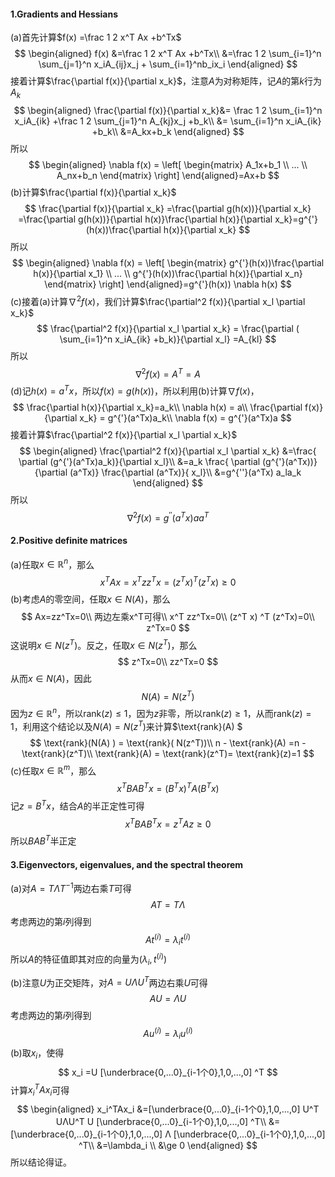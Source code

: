 #### 1.Gradients and Hessians    

(a)首先计算$f(x) =\frac 1 2 x^T Ax +b^Tx$
$$
\begin{aligned}
f(x) &=\frac 1 2 x^T Ax +b^Tx\\
&=\frac 1 2 \sum_{i=1}^n \sum_{j=1}^n x_iA_{ij}x_j + \sum_{i=1}^nb_ix_i
\end{aligned}
$$
接着计算$\frac{\partial f(x)}{\partial x_k}$，注意$A$为对称矩阵，记$A$的第$k$行为$A_k$
$$
\begin{aligned} 
\frac{\partial f(x)}{\partial x_k}&= \frac 1 2  \sum_{i=1}^n x_iA_{ik} +\frac 1 2   \sum_{j=1}^n A_{kj}x_j +b_k\\
&= \sum_{i=1}^n x_iA_{ik} +b_k\\
&=A_kx+b_k
\end{aligned}
$$
所以
$$
\begin{aligned}
\nabla f(x) = \left[
 \begin{matrix}
   A_1x+b_1 \\
  ... \\
A_nx+b_n
  \end{matrix}
  \right] 
\end{aligned}=Ax+b
$$
(b)计算$\frac{\partial f(x)}{\partial x_k}$
$$
\frac{\partial f(x)}{\partial x_k} =\frac{\partial g(h(x))}{\partial x_k}
=\frac{\partial g(h(x))}{\partial h(x)}\frac{\partial h(x)}{\partial x_k}=g^{'}(h(x))\frac{\partial h(x)}{\partial x_k}
$$
所以
$$
\begin{aligned}
\nabla f(x) = \left[
 \begin{matrix}
   g^{'}(h(x))\frac{\partial h(x)}{\partial x_1} \\
  ... \\
g^{'}(h(x))\frac{\partial h(x)}{\partial x_n}
  \end{matrix}
  \right] 
\end{aligned}=g^{'}(h(x)) \nabla h(x)
$$
(c)接着(a)计算$\nabla^2 f(x)$，我们计算$\frac{\partial^2 f(x)}{\partial x_l \partial x_k}$
$$
\frac{\partial^2 f(x)}{\partial x_l \partial x_k} = \frac{\partial ( \sum_{i=1}^n x_iA_{ik} +b_k)}{\partial x_l} =A_{kl}
$$
所以
$$
\nabla^2 f(x) = A^T=A
$$
(d)记$h(x) = a^Tx$，所以$f(x)=g(h(x))$，所以利用(b)计算$\nabla f(x)$，
$$
\frac{\partial h(x)}{\partial  x_k}=a_k\\
\nabla h(x) = a\\
\frac{\partial f(x)}{\partial x_k} = g^{'}(a^Tx)a_k\\
\nabla f(x) = g^{'}(a^Tx)a
$$
接着计算$\frac{\partial^2 f(x)}{\partial x_l \partial x_k}​$
$$
\begin{aligned}
\frac{\partial^2 f(x)}{\partial x_l \partial x_k} 
&=\frac{ \partial (g^{'}(a^Tx)a_k)}{\partial  x_l}\\
&=a_k \frac{ \partial (g^{'}(a^Tx))}{\partial  (a^Tx)} \frac{\partial  (a^Tx)}{ x_l}\\
&=g^{''}(a^Tx)  a_la_k 
\end{aligned}
$$
所以
$$
\nabla^2 f(x) = g^{''}(a^Tx) a a^T
$$


#### 2.Positive definite matrices

(a)任取$x \in \mathbb R^n$，那么
$$
x^TAx=x^T zz^Tx=(z^T x) ^T (z^Tx) \ge 0
$$
(b)考虑$A$的零空间，任取$x\in N(A)$，那么
$$
Ax=zz^Tx=0\\
两边左乘x^T可得\\
x^T zz^Tx=0\\
(z^T x) ^T (z^Tx)=0\\
z^Tx=0
$$
这说明$x\in N(z^T)$。反之，任取$x\in N(z^T)$，那么
$$
z^Tx=0\\
zz^Tx=0
$$
从而$x\in N(A)$，因此
$$
N(A) = N(z^T)
$$
因为$z \in \mathbb R^n$，所以$\text{rank}(z) \le 1$，因为$z$非零，所以$\text{rank}(z) \ge 1$，从而$\text{rank}(z)=1$，利用这个结论以及$N(A) = N(z^T)$来计算$\text{rank}(A) $
$$
\text{rank}(N(A) ) = \text{rank}( N(z^T))\\
n - \text{rank}(A) =n - \text{rank}(z^T)\\
\text{rank}(A) = \text{rank}(z^T)= \text{rank}(z)=1
$$
(c)任取$x \in \mathbb R^m$，那么
$$
x^TBA B^Tx =(B^Tx)^T A( B^Tx)
$$
记$z= B^Tx$，结合$A$的半正定性可得
$$
x^TBA B^Tx =z^T Az \ge 0
$$
所以$BA B^T$半正定



#### 3.Eigenvectors, eigenvalues, and the spectral theorem    

(a)对$A = T ΛT^{ -1}$两边右乘$T$可得
$$
AT= T Λ
$$
考虑两边的第$i$列得到
$$
A t^{(i)} =\lambda_i t^{(i)}
$$
所以$A$的特征值即其对应的向量为$(\lambda_i,t^{(i)})$

(b)注意$U$为正交矩阵，对$A = UΛU^T$两边右乘$U$可得
$$
AU=ΛU
$$
考虑两边的第$i​$列得到
$$
A u^{(i)} =\lambda_i u^{(i)}
$$
(b)取$x_i$，使得
$$
x_i =U [\underbrace{0,...0}_{i-1个0},1,0,...,0] ^T
$$
计算$x_i^TAx_i​$可得
$$
\begin{aligned}
x_i^TAx_i &=[\underbrace{0,...0}_{i-1个0},1,0,...,0]  U^T UΛU^T U [\underbrace{0,...0}_{i-1个0},1,0,...,0] ^T\\
&=[\underbrace{0,...0}_{i-1个0},1,0,...,0]  Λ [\underbrace{0,...0}_{i-1个0},1,0,...,0] ^T\\
&=\lambda_i \\
&\ge 0
\end{aligned}
$$
所以结论得证。